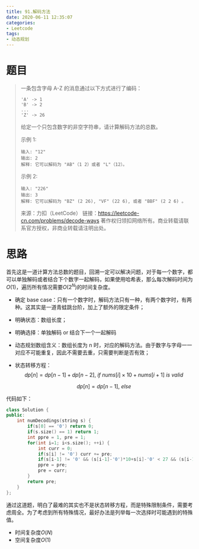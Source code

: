 ```yaml
---
title: 91.解码方法
date: 2020-06-11 12:35:07
categories:
- Leetcode
tags:
- 动态规划
---
```


# 题目

> 一条包含字母 A-Z 的消息通过以下方式进行了编码：
>
> ```
> 'A' -> 1
> 'B' -> 2
> ...
> 'Z' -> 26
> ```
>
>
> 给定一个只包含数字的非空字符串，请计算解码方法的总数。
>
> 示例 1:
>
> ```
> 输入: "12"
> 输出: 2
> 解释: 它可以解码为 "AB"（1 2）或者 "L"（12）。
> ```
>
>
> 示例 2:
>
> ```
> 输入: "226"
> 输出: 3
> 解释: 它可以解码为 "BZ" (2 26), "VF" (22 6), 或者 "BBF" (2 2 6) 。
> ```
>
> 来源：力扣（LeetCode）
> 链接：https://leetcode-cn.com/problems/decode-ways
> 著作权归领扣网络所有。商业转载请联系官方授权，非商业转载请注明出处。

# 思路

首先这是一道计算方法总数的题目，回溯一定可以解决问题，对于每一个数字，都可以单独解码或者结合下个数字一起解码，如果使用哈希表，那么每次解码时间为$O(1)$，遍历所有情况需要$O(2^N)$的时间复杂度。

- 确定 base case：只有一个数字时，解码方法只有一种，有两个数字时，有两种。这其实是一道青蛙跳台阶，加上了额外的限定条件；

- 明确状态：数组长度；

- 明确选择：单独解码 or 结合下一个一起解码

- 动态规划数组含义：数组长度为 n 时，对应的解码方法。由于数字与字母一一对应不可能重复，因此不需要去重，只需要判断是否有效；

- 状态转移方程：
  $$
  dp[n] = dp[n-1] + dp[n-2],\ if\ nums[i]\times 10+nums[i+1]\ is\ valid
  $$

  $$
  dp[n] = dp[n-1],\ else
  $$

代码如下：

```c++
class Solution {
public:
    int numDecodings(string s) {
        if(s[0] == '0') return 0;
        if(s.size() == 1) return 1;
        int ppre = 1, pre = 1;
        for(int i=1; i<s.size(); ++i) {
            int curr = 0;
            if(s[i] != '0') curr += pre;
            if(s[i-1] != '0' && (s[i-1]-'0')*10+s[i]-'0' < 27 && (s[i-1]-'0')*10+s[i]-'0' > 0) curr += ppre;
            ppre = pre;
            pre = curr;
        }
        return pre;
    }
};
```

通过这道题，明白了最难的其实也不是状态转移方程，而是特殊限制条件，需要考虑周全。为了考虑到所有特殊情况，最好办法是列举每一次选择时可能遇到的特殊值。

- 时间复杂度$O(N)$
- 空间复杂度$O(1)$

